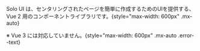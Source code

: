 <home-logo />

Solo UI は、センタリングされたページを簡単に作成するためのUIを提供する、Vue 2 用のコンポーネントライブラリです。{style="max-width: 600px" .mx-auto}

※ Vue 3 には対応していません。{style="max-width: 600px" .mx-auto .error--text}

<home-action-buttons />